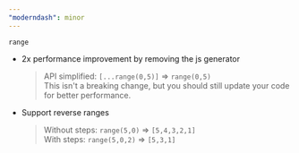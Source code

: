 ```yaml
---
"moderndash": minor
---
```


`range`
- 2x performance improvement by removing the js generator
  > API simplified: `[...range(0,5)]` => `range(0,5)`  
  > This isn't a breaking change, but you should still update your code for better performance.

- Support reverse ranges
  > Without steps: `range(5,0)` => `[5,4,3,2,1]`  
  > With steps: `range(5,0,2)` => `[5,3,1]`